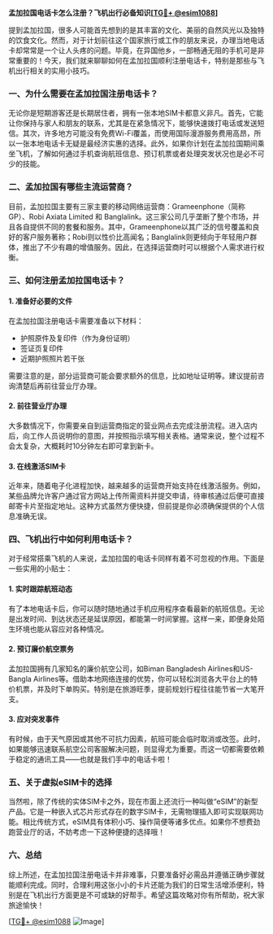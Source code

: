 **孟加拉国电话卡怎么注册？飞机出行必备知识[[TG💪+ @esim1088](https://t.me/s/esim1088)]**

提到孟加拉国，很多人可能首先想到的是其丰富的文化、美丽的自然风光以及独特的饮食文化。然而，对于计划前往这个国家旅行或工作的朋友来说，办理当地电话卡却常常是一个让人头疼的问题。毕竟，在异国他乡，一部畅通无阻的手机可是非常重要的！今天，我们就来聊聊如何在孟加拉国顺利注册电话卡，特别是那些与飞机出行相关的实用小技巧。

### 一、为什么需要在孟加拉国注册电话卡？

无论你是短期游客还是长期居住者，拥有一张本地SIM卡都意义非凡。首先，它能让你保持与家人和朋友的联系，尤其是在紧急情况下，能够快速拨打电话或发送短信。其次，许多地方可能没有免费Wi-Fi覆盖，而使用国际漫游服务费用高昂，所以一张本地电话卡无疑是最经济实惠的选择。此外，如果你计划在孟加拉国期间乘坐飞机，了解如何通过手机查询航班信息、预订机票或者处理突发状况也是必不可少的技能。

### 二、孟加拉国有哪些主流运营商？

目前，孟加拉国主要有三家主要的移动网络运营商：Grameenphone（简称GP）、Robi Axiata Limited 和 Banglalink。这三家公司几乎垄断了整个市场，并且各自提供不同的套餐和服务。其中，Grameenphone以其广泛的信号覆盖和良好的客户服务著称；Robi则以性价比高闻名；Banglalink则更倾向于年轻用户群体，推出了不少有趣的增值服务。因此，在选择运营商时可以根据个人需求进行权衡。

### 三、如何注册孟加拉国电话卡？

#### 1. 准备好必要的文件
在孟加拉国注册电话卡需要准备以下材料：
- 护照原件及复印件（作为身份证明）
- 签证页复印件
- 近期护照照片若干张

需要注意的是，部分运营商可能会要求额外的信息，比如地址证明等。建议提前咨询清楚后再前往营业厅办理。

#### 2. 前往营业厅办理
大多数情况下，你需要亲自到运营商指定的营业网点去完成注册流程。进入店内后，向工作人员说明你的意图，并按照指示填写相关表格。通常来说，整个过程不会太复杂，大概耗时10分钟左右即可拿到新卡。

#### 3. 在线激活SIM卡
近年来，随着电子化进程加快，越来越多的运营商开始支持在线激活服务。例如，某些品牌允许客户通过官方网站上传所需资料并提交申请，待审核通过后便可直接邮寄卡片至指定地址。这种方式虽然方便快捷，但前提是你必须确保提供的个人信息准确无误。

### 四、飞机出行中如何利用电话卡？

对于经常搭乘飞机的人来说，孟加拉国的电话卡同样有着不可忽视的作用。下面是一些实用的小贴士：

#### 1. 实时跟踪航班动态
有了本地电话卡后，你可以随时随地通过手机应用程序查看最新的航班信息。无论是出发时间、到达状态还是延误原因，都能第一时间掌握。这样一来，即便身处陌生环境也能从容应对各种情况。

#### 2. 预订廉价航空票务
孟加拉国拥有几家知名的廉价航空公司，如Biman Bangladesh Airlines和US-Bangla Airlines等。借助本地网络连接的优势，你可以轻松浏览各大平台上的特价机票，并及时下单购买。特别是在旅游旺季，提前规划行程往往能节省一大笔开支。

#### 3. 应对突发事件
有时候，由于天气原因或其他不可抗力因素，航班可能会临时取消或改签。此时，如果能够迅速联系航空公司客服解决问题，则显得尤为重要。而这一切都需要依赖于稳定的通讯工具——也就是我们手中的电话卡啦！

### 五、关于虚拟eSIM卡的选择

当然啦，除了传统的实体SIM卡之外，现在市面上还流行一种叫做“eSIM”的新型产品。它是一种嵌入式芯片形式存在的数字SIM卡，无需物理插入即可实现联网功能。相比传统方式，eSIM具有体积小巧、操作简便等诸多优点。如果你不想费劲跑营业厅的话，不妨考虑一下这种便捷的选择哦！

### 六、总结

综上所述，在孟加拉国注册电话卡并非难事，只要准备好必需品并遵循正确步骤就能顺利完成。同时，合理利用这张小小的卡片还能为我们的日常生活增添便利，特别是在飞机出行方面更是不可或缺的好帮手。希望这篇攻略对你有所帮助，祝大家旅途愉快！

[[TG💪+ @esim1088](https://t.me/s/esim1088) ![Image](https://i.postimg.cc/4NQfJmqS/Snipaste-2025-05-13-00-14-12.png)]